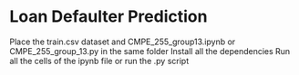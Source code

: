 # Loan Defaulter Prediction
Place the train.csv dataset and CMPE_255_group13.ipynb or CMPE_255_group_13.py in the same folder
Install all the dependencies
Run all the cells of the ipynb file or run the .py script
